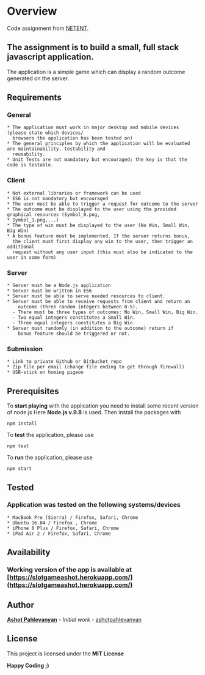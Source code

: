 # Overview

  Code assignment from [NETENT](https://www.netent.com/en/).

## The assignment is to build a small, **full stack javascript application**.

   The application is a simple game which can display a random outcome generated on the server.

## Requirements

### General

    * The application must work in major desktop and mobile devices (please state which devices/
      browsers the application has been tested on)
    * The general principles by which the application will be evaluated are maintainability, testability and
      reusability.
    * Unit Tests are not mandatory but encouraged; the key is that the code is testable.


### Client
    * Not external libraries or framework can be used
    * ES6 is not mandatory but encouraged
    * The user must be able to trigger a request for outcome to the server
    * The outcome must be displayed to the user using the provided graphical resources (Symbol_0.png,
    * Symbol_1.png,...)
    * The type of win must be displayed to the user (No Win, Small Win, Big Win)
    * A bonus feature must be implemented. If the server returns bonus,
      the client must first display any win to the user, then trigger an additional
      request without any user input (this must also be indicated to the user in some form)

### Server
    * Server must be a Node.js application
    * Server must be written in ES6
    * Server must be able to serve needed resources to client.
    * Server must be able to receive requests from client and return an
        outcome (three random integers between 0-5).
      - There must be three types of outcomes: No Win, Small Win, Big Win.
      - Two equal integers constitutes a Small Win.
      - Three equal integers constitutes a Big Win.
    * Server must randomly (in addition to the outcome) return if
        bonus feature should be triggered or not.

### Submission
    * Link to private Github or Bitbucket repo
    * Zip file per email (change file ending to get through firewall)
    * USB-stick on homing pigeon


## Prerequisites

To **start playing** with the application you need to install some recent version of node.js
Here **Node.js v.9.8** is used. Then install the packages with

 ```
 npm install
 ```

To **test** the application, please use

 ```
 npm test
 ```

To **run** the application, please use

 ```
 npm start
 ```

## Tested

### Application was tested on the following systems/devices

    * MacBook Pro (Sierra) / Firefox, Safari, Chrome
    * Ubuntu 16.04 / Firefox , Chrome
    * iPhone 6 Plus / Firefox, Safari, Chrome
    * iPad Air 2 / Firefox, Safari, Chrome

## Availability

### Working version of the app is available at [https://slotgameashot.herokuapp.com/](https://slotgameashot.herokuapp.com/)


## Author

   **[Ashot Pahlevanyan](https://www.linkedin.com/in/ashot-pahlevanyan-b2a22747/)** - *Initial work* - [ashotpahlevanyan](https://github.com/ashotpahlevanyan)

## License

   This project is licensed under the **MIT License**

**Happy Coding ;)**
